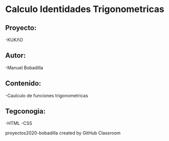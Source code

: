 # Calculo Identidades Trigonometricas

## Proyecto:
-KUKΛO

## Autor:
-Manuel Bobadilla

## Contenido: 
-Caulculo de funciones trigonometricas

## Tegconogia: 
-HTML -CSS

proyectos2020-bobadilla created by GitHub Classroom
